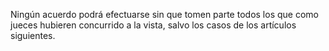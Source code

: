 Ningún acuerdo podrá efectuarse sin que tomen parte todos los que como jueces hubieren concurrido a la vista, salvo los casos de los artículos siguientes.
